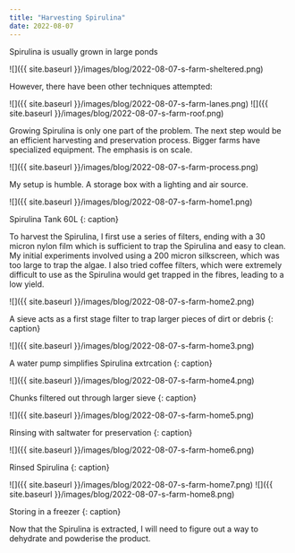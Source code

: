 ```yaml
---
title: "Harvesting Spirulina"
date: 2022-08-07
---
```


Spirulina is usually grown in large ponds

![]({{ site.baseurl }}/images/blog/2022-08-07-s-farm-sheltered.png)

However, there have been other techniques attempted:

![]({{ site.baseurl }}/images/blog/2022-08-07-s-farm-lanes.png)
![]({{ site.baseurl }}/images/blog/2022-08-07-s-farm-roof.png)

Growing Spirulina is only one part of the problem. The next step would be an efficient harvesting and preservation process. Bigger farms have specialized equipment. The emphasis is on scale.

![]({{ site.baseurl }}/images/blog/2022-08-07-s-farm-process.png)

My setup is humble. A storage box with a lighting and air source.

![]({{ site.baseurl }}/images/blog/2022-08-07-s-farm-home1.png)

Spirulina Tank 60L
{: caption}

To harvest the Spirulina, I first use a series of filters, ending with a 30 micron nylon film which is sufficient to trap the Spirulina and easy to clean. My initial experiments involved using a 200 micron silkscreen, which was too large to trap the algae. I also tried coffee filters, which were extremely difficult to use as the Spirulina would get trapped in the fibres, leading to a low yield.

![]({{ site.baseurl }}/images/blog/2022-08-07-s-farm-home2.png)

A sieve acts as a first stage filter to trap larger pieces of dirt or debris
{: caption}

![]({{ site.baseurl }}/images/blog/2022-08-07-s-farm-home3.png)

A water pump simplifies Spirulina extrcation
{: caption}

![]({{ site.baseurl }}/images/blog/2022-08-07-s-farm-home4.png)

Chunks filtered out through larger sieve
{: caption}

![]({{ site.baseurl }}/images/blog/2022-08-07-s-farm-home5.png)

Rinsing with saltwater for preservation
{: caption}

![]({{ site.baseurl }}/images/blog/2022-08-07-s-farm-home6.png)

Rinsed Spirulina
{: caption}

![]({{ site.baseurl }}/images/blog/2022-08-07-s-farm-home7.png)
![]({{ site.baseurl }}/images/blog/2022-08-07-s-farm-home8.png)

Storing in a freezer
{: caption}

Now that the Spirulina is extracted, I will need to figure out a way to dehydrate and powderise the product.

